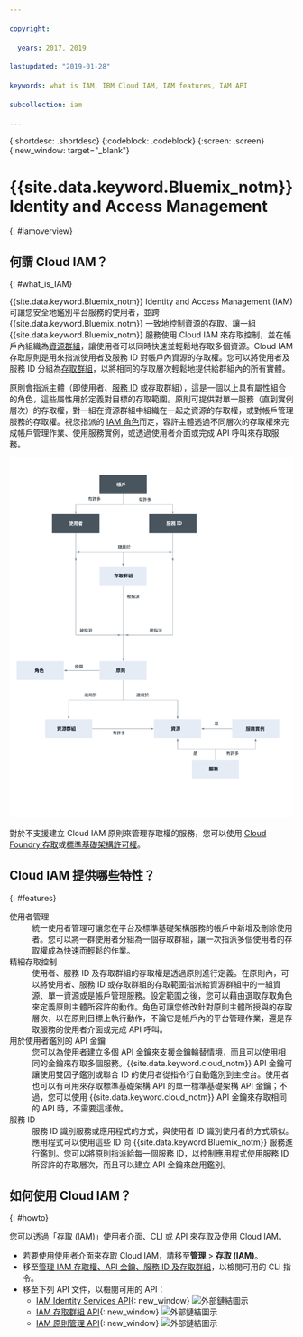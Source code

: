 ```yaml
---

copyright:

  years: 2017, 2019

lastupdated: "2019-01-28"

keywords: what is IAM, IBM Cloud IAM, IAM features, IAM API

subcollection: iam

---
```


{:shortdesc: .shortdesc}
{:codeblock: .codeblock}
{:screen: .screen}
{:new_window: target="_blank"}

# {{site.data.keyword.Bluemix_notm}} Identity and Access Management
{: #iamoverview}

## 何謂 Cloud IAM？
{: #what_is_IAM}

{{site.data.keyword.Bluemix_notm}} Identity and Access Management (IAM) 可讓您安全地鑑別平台服務的使用者，並跨 {{site.data.keyword.Bluemix_notm}} 一致地控制資源的存取。讓一組 {{site.data.keyword.Bluemix_notm}} 服務使用 Cloud IAM 來存取控制，並在帳戶內組織為[資源群組](/docs/resources?topic=resources-rgs#rgs)，讓使用者可以同時快速並輕鬆地存取多個資源。Cloud IAM 存取原則是用來指派使用者及服務 ID 對帳戶內資源的存取權。您可以將使用者及服務 ID 分組為[存取群組](/docs/iam?topic=iam-getstarted#getstarted)，以將相同的存取層次輕鬆地提供給群組內的所有實體。

原則會指派主體（即使用者、[服務 ID](/docs/iam?topic=iam-serviceids#serviceids) 或存取群組），這是一個以上具有屬性組合的角色，這些屬性用於定義對目標的存取範圍。原則可提供對單一服務（直到實例層次）的存取權，對一組在資源群組中組織在一起之資源的存取權，或對帳戶管理服務的存取權。視您指派的 [IAM 角色](/docs/iam?topic=iam-iamusermanrol#iamusermanrol)而定，容許主體透過不同層次的存取權來完成帳戶管理作業、使用服務實例，或透過使用者介面或完成 API 呼叫來存取服務。


![用於帳戶存取管理的 IAM](images/iam-diagram.svg "存取管理如何在帳戶中使用 IAM 運作")

對於不支援建立 Cloud IAM 原則來管理存取權的服務，您可以使用 [Cloud Foundry 存取](/docs/iam?topic=iam-cfaccess#cfaccess)或[標準基礎架構許可權](/docs/iam?topic=iam-infrapermission#infrapermission)。


## Cloud IAM 提供哪些特性？
{: #features}

<dl>
<dt>使用者管理</dt>
<dd>統一使用者管理可讓您在平台及標準基礎架構服務的帳戶中新增及刪除使用者。您可以將一群使用者分組為一個存取群組，讓一次指派多個使用者的存取權成為快速而輕鬆的作業。</dd>
<dt>精細存取控制</dt>
<dd>使用者、服務 ID 及存取群組的存取權是透過原則進行定義。在原則內，可以將使用者、服務 ID 或存取群組的存取範圍指派給資源群組中的一組資源、單一資源或是帳戶管理服務。設定範圍之後，您可以藉由選取存取角色來定義原則主體所容許的動作。角色可讓您修改針對原則主體所授與的存取層次，以在原則目標上執行動作，不論它是帳戶內的平台管理作業，還是存取服務的使用者介面或完成 API 呼叫。</dd>
<dt>用於使用者鑑別的 API 金鑰</dt>
<dd>您可以為使用者建立多個 API 金鑰來支援金鑰輪替情境，而且可以使用相同的金鑰來存取多個服務。{{site.data.keyword.cloud_notm}} API 金鑰可讓使用雙因子鑑別或聯合 ID 的使用者從指令行自動鑑別到主控台。使用者也可以有可用來存取標準基礎架構 API 的單一標準基礎架構 API 金鑰；不過，您可以使用 {{site.data.keyword.cloud_notm}} API 金鑰來存取相同的 API 時，不需要這樣做。</dd>
<dt>服務 ID</dt>
<dd>服務 ID 識別服務或應用程式的方式，與使用者 ID 識別使用者的方式類似。應用程式可以使用這些 ID 向 {{site.data.keyword.Bluemix_notm}} 服務進行鑑別。您可以將原則指派給每一個服務 ID，以控制應用程式使用服務 ID 所容許的存取層次，而且可以建立 API 金鑰來啟用鑑別。</dd>
</dl>


## 如何使用 Cloud IAM？
{: #howto}

您可以透過「存取 (IAM)」使用者介面、CLI 或 API 來存取及使用 Cloud IAM。

* 若要使用使用者介面來存取 Cloud IAM，請移至**管理** &gt; **存取 (IAM)**。
* 移至[管理 IAM 存取權、API 金鑰、服務 ID 及存取群組](/docs/cli/reference/ibmcloud/cli_api_policy.html#ibmcloud_commands_iam)，以檢閱可用的 CLI 指令。
* 移至下列 API 文件，以檢閱可用的 API：
    * [IAM Identity Services API](https://{DomainName}/apidocs/iam-identity-token-api){: new_window} ![外部鏈結圖示](../icons/launch-glyph.svg "外部鏈結圖示")
    * [IAM 存取群組 API](https://{DomainName}/apidocs/iam-access-groups){: new_window} ![外部鏈結圖示](../icons/launch-glyph.svg "外部鏈結圖示")
    * [IAM 原則管理 API](https://{DomainName}/apidocs/iam-policy-management){: new_window} ![外部鏈結圖示](../icons/launch-glyph.svg "外部鏈結圖示")
